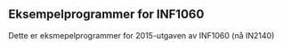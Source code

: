 ## Eksempelprogrammer for INF1060

Dette er eksmepelprogrammer for 2015-utgaven av INF1060 (nå IN2140)
